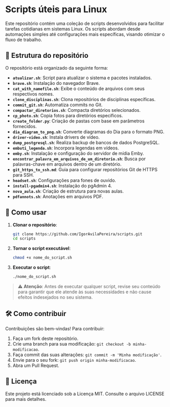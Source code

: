 # Scripts úteis para Linux

Este repositório contém uma coleção de scripts desenvolvidos para facilitar tarefas cotidianas em sistemas Linux. Os scripts abordam desde automações simples até configurações mais específicas, visando otimizar o fluxo de trabalho.

## 📁 Estrutura do repositório

O repositório está organizado da seguinte forma:

* **`atualizar.sh`**: Script para atualizar o sistema e pacotes instalados.
* **`brave.sh`**: Instalação do navegador Brave.
* **`cat_with_namefile.sh`**: Exibe o conteúdo de arquivos com seus respectivos nomes.
* **`clone_disciplinas.sh`**: Clona repositórios de disciplinas específicas.
* **`commit_git.sh`**: Automatiza commits no Git.
* **`compactar_diretorios.sh`**: Compacta diretórios selecionados.
* **`cp_photo.sh`**: Copia fotos para diretórios específicos.
* **`create_folder.py`**: Criação de pastas com base em parâmetros fornecidos.
* **`dia_diagram_to_png.sh`**: Converte diagramas do Dia para o formato PNG.
* **`driver-video.sh`**: Instala drivers de vídeo.
* **`dump_postgresql.sh`**: Realiza backup de bancos de dados PostgreSQL.
* **`embuti_legenda.sh`**: Incorpora legendas em vídeos.
* **`emby.sh`**: Instalação e configuração do servidor de mídia Emby.
* **`encontrar_palavra_em_arquivos_de_um_diretorio.sh`**: Busca por palavras-chave em arquivos dentro de um diretório.
* **`git_https_to_ssh.md`**: Guia para configurar repositórios Git de HTTPS para SSH.
* **`headset.sh`**: Configurações para fones de ouvido.
* **`install-pgadmin4.sh`**: Instalação do pgAdmin 4.
* **`nova_aula.sh`**: Criação de estrutura para novas aulas.
* **`pdfannots.sh`**: Anotações em arquivos PDF.

## 🚀 Como usar

1. **Clonar o repositório**:

   ```bash
   git clone https://github.com/IgorAvilaPereira/scripts.git
   cd scripts
   ```

2. **Tornar o script executável**:

   ```bash
   chmod +x nome_do_script.sh
   ```

3. **Executar o script**:

   ```bash
   ./nome_do_script.sh
   ```

> ⚠️ **Atenção**: Antes de executar qualquer script, revise seu conteúdo para garantir que ele atende às suas necessidades e não cause efeitos indesejados no seu sistema.

## 🛠️ Como contribuir

Contribuições são bem-vindas! Para contribuir:

1. Faça um fork deste repositório.
2. Crie uma branch para sua modificação: `git checkout -b minha-modificacao`.
3. Faça commit das suas alterações: `git commit -m 'Minha modificação'`.
4. Envie para o seu fork: `git push origin minha-modificacao`.
5. Abra um Pull Request.

## 📄 Licença

Este projeto está licenciado sob a Licença MIT. Consulte o arquivo LICENSE para mais detalhes.

